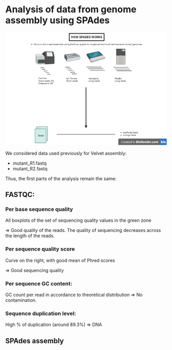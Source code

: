 # Analysis of data from genome assembly using SPAdes

![alt text](work_spades.png)

We considered data used previously for Velvet assembly:
- mutant_R1.fastq
- mutant_R2.fastq

Thus, the first parts of the analysis remain the same:

## FASTQC:

### Per base sequence quality

All boxplots of the set of sequencing quality values in the green zone 

=> Good quality of the reads. The quality of sequencing decreases across the length of the reads.

### Per sequence quality score

Curve on the right, with good mean of Phred scores

=> Good sequencing quality

### Per sequence GC content:

GC count per read in accordance to theoretical distribution => No contamination.

### Sequence duplication level:

High % of duplication (around 89.3%) => DNA

## SPAdes assembly
